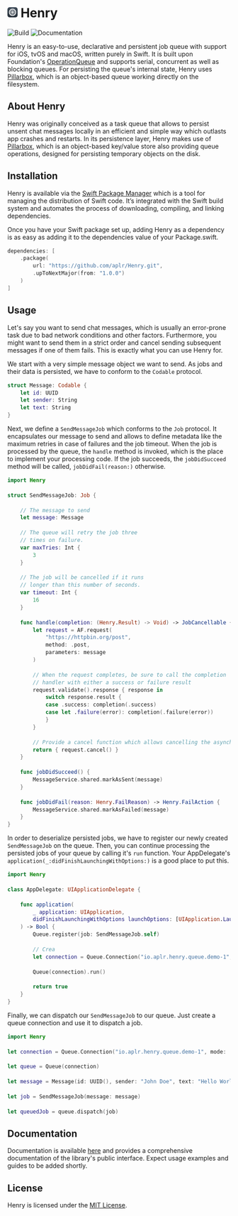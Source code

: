 <h1>
    <img src="https://raw.githubusercontent.com/aplr/Henry/main/Logo.png" height="23" />
    Henry
</h1>

![Build](https://github.com/aplr/Henry/workflows/Build/badge.svg?branch=main)
![Documentation](https://github.com/aplr/Henry/workflows/Documentation/badge.svg)

Henry is an easy-to-use, declarative and persistent job queue with support for iOS, tvOS and macOS, written purely in Swift. It is built upon Foundation's [OperationQueue](https://developer.apple.com/documentation/foundation/operationqueue) and supports serial, concurrent as well as blocking queues. For persisting the queue's internal state, Henry uses [Pillarbox](https://github.com/aplr/Pillarbox), which is an object-based queue working directly on the filesystem.


## About Henry

Henry was originally conceived as a task queue that allows to persist unsent chat messages locally in an efficient and simple way which outlasts app crashes and restarts. In its persistence layer, Henry makes use of [Pillarbox](https://github.com/aplr/Pillarbox), which is an object-based key/value store also providing queue operations, designed for persisting temporary objects on the disk.


## Installation

Henry is available via the [Swift Package Manager](https://swift.org/package-manager/) which is a tool for managing the distribution of Swift code. It’s integrated with the Swift build system and automates the process of downloading, compiling, and linking dependencies.

Once you have your Swift package set up, adding Henry as a dependency is as easy as adding it to the dependencies value of your Package.swift.

```swift
dependencies: [
    .package(
        url: "https://github.com/aplr/Henry.git",
        .upToNextMajor(from: "1.0.0")
    )
]
```


## Usage

Let's say you want to send chat messages, which is usually an error-prone task due to bad network conditions and other factors. Furthermore, you might want to send them in a strict order and cancel sending subsequent messages if one of them fails. This is exactly what you can use Henry for.

We start with a very simple message object we want to send. As jobs and their data is persisted, we have to conform to the `Codable` protocol.

```swift
struct Message: Codable {
    let id: UUID
    let sender: String
    let text: String
}
```

Next, we define a `SendMessageJob` which conforms to the `Job` protocol. It encapsulates our message to send and allows to define metadata like the maximum retries in case of failures and the job timeout. When the job is processed by the queue, the `handle` method is invoked, which is the place to implement your processing code. If the job succeeds, the `jobDidSucceed` method will be called, `jobDidFail(reason:)` otherwise.

```swift
import Henry

struct SendMessageJob: Job {

    // The message to send
    let message: Message

    // The queue will retry the job three
    // times on failure.
    var maxTries: Int {
        3
    }

    // The job will be cancelled if it runs
    // longer than this number of seconds.
    var timeout: Int {
        16
    }

    func handle(completion: (Henry.Result) -> Void) -> JobCancellable {
        let request = AF.request(
            "https://httpbin.org/post",
            method: .post,
            parameters: message
        )

        // When the request completes, be sure to call the completion
        // handler with either a success or failure result
        request.validate().response { response in
            switch response.result {
            case .success: completion(.success)
            case let .failure(error): completion(.failure(error))
            }
        }

        // Provide a cancel function which allows cancelling the asynchronous operation.
        return { request.cancel() }
    }

    func jobDidSucceed() {
        MessageService.shared.markAsSent(message)
    }

    func jobDidFail(reason: Henry.FailReason) -> Henry.FailAction {
        MessageService.shared.markAsFailed(message)
    }
}
```

In order to deserialize persisted jobs, we have to register our newly created `SendMessageJob` on the queue. Then, you can continue processing the persisted jobs of your queue by calling it's `run` function. Your AppDelegate's `application(_:didFinishLaunchingWithOptions:)` is a good place to put this.

```swift
import Henry

class AppDelegate: UIApplicationDelegate {

    func application(
        _ application: UIApplication,
        didFinishLaunchingWithOptions launchOptions: [UIApplication.LaunchOptionsKey: Any]?
    ) -> Bool {
        Queue.register(job: SendMessageJob.self)

        // Crea
        let connection = Queue.Connection("io.aplr.henry.queue.demo-1", mode: .blocking)

        Queue(connection).run()

        return true
    }
}
```

Finally, we can dispatch our `SendMessageJob` to our queue. Just create a queue connection and use it to dispatch a job.

```swift
import Henry

let connection = Queue.Connection("io.aplr.henry.queue.demo-1", mode: .blocking)

let queue = Queue(connection)

let message = Message(id: UUID(), sender: "John Doe", text: "Hello World!")

let job = SendMessageJob(message: message)

let queuedJob = queue.dispatch(job)
```


## Documentation

Documentation is available [here](https://henry.aplr.io) and provides a comprehensive documentation of the library's public interface. Expect usage examples and guides to be added shortly.


## License

Henry is licensed under the [MIT License](https://github.com/aplr/Henry/blob/main/LICENSE).
